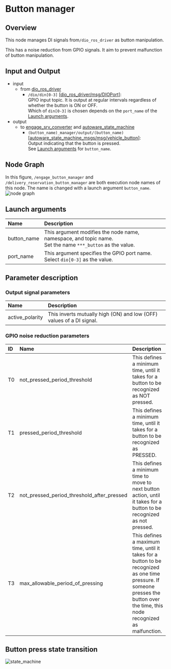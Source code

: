 # Button manager

## Overview
This node manages DI signals from`/dio_ros_driver` as button manipulation.

This has a noise reduction from GPIO signals.
It aim to prevent malfunction of button manipulation.

## Input and Output
- input
  - from [dio_ros_driver](https://github.com/tier4/dio_ros_driver)
    - `/dio/din[0-3]` \[[dio_ros_driver/msg/DIOPort](https://github.com/tier4/dio_ros_driver/blob/develop/ros2/msg/DIOPort.msg)\]:<br>GPIO input topic. It is output at regular intervals regardless of whether the button is ON or OFF.<br>Which of `din[0-3]` is chosen depends on the `port_name` of the [Launch arguments](#launch-arguments).
- output
  - to [engage_srv_converter](https://github.com/eve-autonomy/engage_srv_converter) and [autoware_state_machine](https://github.com/eve-autonomy/autoware_state_machine)
    - `(button_name)_manager/output/(button_name)` \[[autoware_state_machine_msgs/msg/vehicle_button](https://github.com/eve-autonomy/autoware_state_machine_msgs/blob/main/msg/VehicleButton.msg)\]:<br>Output indicating that the button is pressed.<br>See [Launch arguments](#launch-arguments) for `button_name`.

## Node Graph
In this figure, `/engage_button_manager` and `/delivery_reservation_button_manager` are both execution node names of this node.
The name is changed with  a launch argument `button_name`.
![node graph](http://www.plantuml.com/plantuml/proxy?cache=no&src=https://raw.githubusercontent.com/eve-autonomy/button_manager/main/docs/node_graph.pu)

## Launch arguments
|Name|Description|
|:---|:----------|
|button_name|This argument modifies the node name, namespace, and topic name.<br>Set the name `***_button` as the value.|
|port_name|This argument specifies the GPIO port name. Select `dio[0-3]` as the value.|

## Parameter description

### Output signal parameters

|Name|Description|
|:---|:----------|
|active_polarity|This inverts mutually high (ON) and low (OFF) values of a DI signal.|

### GPIO noise reduction parameters
|ID|Name|Description|
|:-|:---|:----------|
|T0|not_pressed_period_threshold|This defines a minimum time, until it takes for a button to be recognized as NOT pressed.|
|T1|pressed_period_threshold|This defines a minimum time, until it takes for a button to be recognized as PRESSED.|
|T2|not_pressed_period_threshold_after_pressed|This defines a minimum time to move to next button action, until it takes for a button to be recognized as not pressed.|
|T3|max_allowable_period_of_pressing|This defines a maximum time, until it takes for a button to be recognized as one time pressure. If someone presses the button over the time, this node recognized as malfunction.|

## Button press state transition
![state_machine](http://www.plantuml.com/plantuml/proxy?cache=no&src=https://raw.githubusercontent.com/eve-autonomy/button_manager/main/docs/state_machine.pu)


